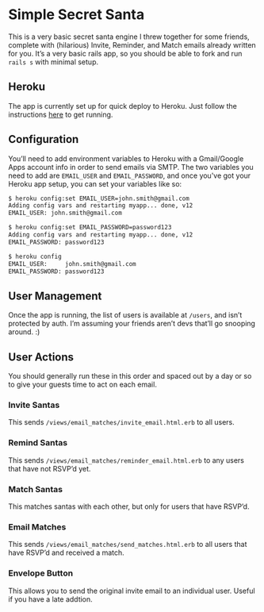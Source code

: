 Simple Secret Santa
===

This is a very basic secret santa engine I threw together for some friends, complete with (hilarious) Invite, Reminder, and Match emails already written for you. It’s a very basic rails app, so you should be able to fork and run `rails s` with minimal setup.

## Heroku 
The app is currently set up for quick deploy to Heroku. Just follow the instructions [here](https://devcenter.heroku.com/articles/rails3) to get running.

## Configuration
You’ll need to add environment variables to Heroku with a Gmail/Google Apps account info in order to send emails via SMTP. The two variables you need to add are `EMAIL_USER` and `EMAIL_PASSWORD`, and once you've got your Heroku app setup, you can set your variables like so:

```bash
$ heroku config:set EMAIL_USER=john.smith@gmail.com
Adding config vars and restarting myapp... done, v12
EMAIL_USER: john.smith@gmail.com

$ heroku config:set EMAIL_PASSWORD=password123
Adding config vars and restarting myapp... done, v12
EMAIL_PASSWORD: password123

$ heroku config
EMAIL_USER:     john.smith@gmail.com
EMAIL_PASSWORD: password123
```

## User Management
Once the app is running, the list of users is available at `/users`, and isn’t protected by auth. I’m assuming your friends aren’t devs that’ll go snooping around. :)

## User Actions
You should generally run these in this order and spaced out by a day or so to give your guests time to act on each email.

### Invite Santas
This sends `/views/email_matches/invite_email.html.erb` to all users.

### Remind Santas
This sends `/views/email_matches/reminder_email.html.erb` to any users that have not RSVP’d yet.

### Match Santas
This matches santas with each other, but only for users that have RSVP’d.

### Email Matches
This sends `/views/email_matches/send_matches.html.erb` to all users that have RSVP’d and received a match.

### Envelope Button
This allows you to send the original invite email to an individual user. Useful if you have a late addtion.
